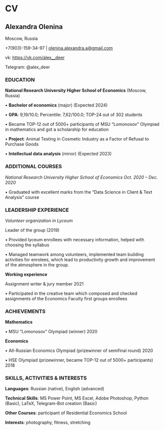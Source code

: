  # CV
 
 ## Alexandra Olenina
 Moscow, Russia
 
 +7(903)-159-34-97 | olenina.alexandra.a@gmail.com
 
 vk: https://vk.com/alex__deer
 
 Telegram: @alex_deer
 
### EDUCATION

**National Research University Higher School of Economics**	(Moscow, Russia)

•	**Bachelor of economics** (major)	(Expected 2024)

•	**GPA**: 9,19/10.0; Percentile: 7,62/100.0; TOP-24 out of 302 students

•	Became TOP-12 out of 5000+ participants of MSU “Lomonosov” Olympiad in mathematics and got a scholarship for education

•	**Project**: Animal Testing in Cosmetic Industry as a Factor of Refusal to Purchase Goods

•	**Intellectual data analysis** (minor)	(Expected 2023)

### ADDITIONAL COURSES
 
*National Research University Higher School of Economics	Oct. 2020 – Dec. 2020*

•	Graduated with excellent marks from the “Data Science in Client & Text Analysis” course

### LEADERSHIP EXPERIENCE

*Volunteer organization in Lyceum*

Leader of the group	(2019)

•	Provided lyceum enrollees with necessary information, helped with choosing the syllabus

•	Managed teamwork among volunteers, implemented team building activities for enrolees, which lead to productivity growth and improvement of the atmosphere in the group.

**Working experience**

Assignment writer & jury member	2021

•	Participated in the creative team which composed and checked assignments of the Economics Faculty first groups enrollees

### ACHIEVEMENTS

**Mathematics**

•	MSU “Lomonosov” Olympiad (winner)	2020

**Economics**

•	All-Russian Economics Olympiad (prizewinner of semifinal round)	2020

•	HSE Olympiad (prizewinner, became TOP-12 out of 5000+ participants)	2018


### SKILLS, ACTIVITIES & INTERESTS

**Languages**: Russian (native), English (advanced)

**Technical Skills**: MS Power Point, MS Excel, Adobe Photoshop, Python (Basic), LaTeX, Telegram-Bot creation (Basic)

**Other Courses**: participant of Residential Economics School

**Interests**: photography, fitness, stretching

<!--
**alexashalenina/alexashalenina** is a ✨ _special_ ✨ repository because its `README.md` (this file) appears on your GitHub profile.
